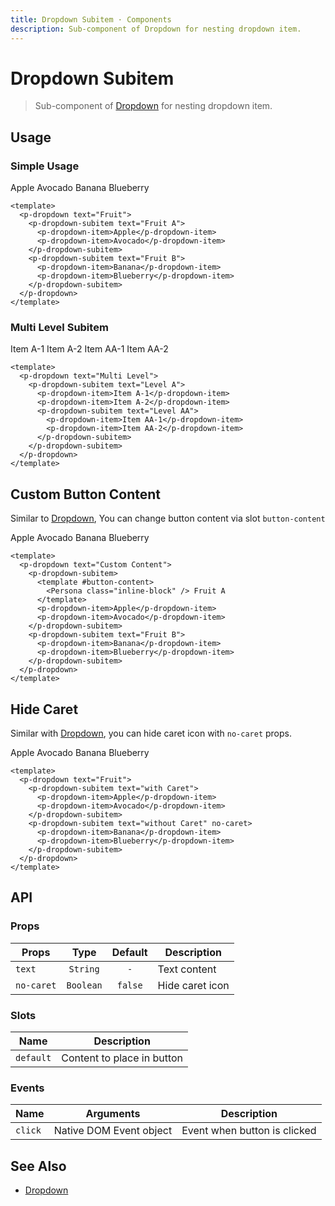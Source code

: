 ```yaml
---
title: Dropdown Subitem · Components
description: Sub-component of Dropdown for nesting dropdown item.
---
```


<script setup>
  import Persona from '@privyid/persona-icon/vue/persona/20.vue'
  import Badge from '../badge/Badge.vue'
  import Input from "../input/Input.vue"
  import pDropdown from "../dropdown/Dropdown.vue"
  import pDropdownItem from "../dropdown/DropdownItem.vue"
  import pDropdownSubitem from "./DropdownSubitem.vue"
  import Banner from '../banner/Banner.vue'
  import Checkbox from '../checkbox/Checkbox.vue'
  import { ref } from "vue-demi"

  const show = ref(false)
</script>

# Dropdown Subitem

> Sub-component of [Dropdown](/components/dropdown/) for nesting dropdown item.

## Usage

### Simple Usage

<preview>
  <p-dropdown text="Fruit">
    <p-dropdown-subitem text="Fruit A">
      <p-dropdown-item>Apple</p-dropdown-item>
      <p-dropdown-item>Avocado</p-dropdown-item>
    </p-dropdown-subitem>
    <p-dropdown-subitem text="Fruit B">
      <p-dropdown-item>Banana</p-dropdown-item>
      <p-dropdown-item>Blueberry</p-dropdown-item>
    </p-dropdown-subitem>
  </p-dropdown>
</preview>

```vue
<template>
  <p-dropdown text="Fruit">
    <p-dropdown-subitem text="Fruit A">
      <p-dropdown-item>Apple</p-dropdown-item>
      <p-dropdown-item>Avocado</p-dropdown-item>
    </p-dropdown-subitem>
    <p-dropdown-subitem text="Fruit B">
      <p-dropdown-item>Banana</p-dropdown-item>
      <p-dropdown-item>Blueberry</p-dropdown-item>
    </p-dropdown-subitem>
  </p-dropdown>
</template>
```

### Multi Level Subitem

<preview>
  <p-dropdown text="Multi Level">
    <p-dropdown-subitem text="Level A" backText="Kembali">
      <p-dropdown-item>Item A-1</p-dropdown-item>
      <p-dropdown-item>Item A-2</p-dropdown-item>
      <p-dropdown-subitem text="Level AA">
        <p-dropdown-item>Item AA-1</p-dropdown-item>
        <p-dropdown-item>Item AA-2</p-dropdown-item>
      </p-dropdown-subitem>
    </p-dropdown-subitem>
  </p-dropdown>
</preview>

```vue
<template>
  <p-dropdown text="Multi Level">
    <p-dropdown-subitem text="Level A">
      <p-dropdown-item>Item A-1</p-dropdown-item>
      <p-dropdown-item>Item A-2</p-dropdown-item>
      <p-dropdown-subitem text="Level AA">
        <p-dropdown-item>Item AA-1</p-dropdown-item>
        <p-dropdown-item>Item AA-2</p-dropdown-item>
      </p-dropdown-subitem>
    </p-dropdown-subitem>
  </p-dropdown>
</template>
```

## Custom Button Content

Similar to [Dropdown][dropdown], You can change button content via slot `button-content`

<preview>
  <p-dropdown text="Custom Content">
    <p-dropdown-subitem>
      <template #button-content>
        <Persona class="inline-block" /> Fruit A
      </template>
      <p-dropdown-item>Apple</p-dropdown-item>
      <p-dropdown-item>Avocado</p-dropdown-item>
    </p-dropdown-subitem>
    <p-dropdown-subitem text="Fruit B">
      <p-dropdown-item>Banana</p-dropdown-item>
      <p-dropdown-item>Blueberry</p-dropdown-item>
    </p-dropdown-subitem>
  </p-dropdown>
</preview>

```vue
<template>
  <p-dropdown text="Custom Content">
    <p-dropdown-subitem>
      <template #button-content>
        <Persona class="inline-block" /> Fruit A
      </template>
      <p-dropdown-item>Apple</p-dropdown-item>
      <p-dropdown-item>Avocado</p-dropdown-item>
    </p-dropdown-subitem>
    <p-dropdown-subitem text="Fruit B">
      <p-dropdown-item>Banana</p-dropdown-item>
      <p-dropdown-item>Blueberry</p-dropdown-item>
    </p-dropdown-subitem>
  </p-dropdown>
</template>
```

## Hide Caret

Similar with [Dropdown][dropdown], you can hide caret icon with `no-caret` props.

<preview>
  <p-dropdown text="Fruit">
    <p-dropdown-subitem text="with Caret">
      <p-dropdown-item>Apple</p-dropdown-item>
      <p-dropdown-item>Avocado</p-dropdown-item>
    </p-dropdown-subitem>
    <p-dropdown-subitem text="without Caret" no-caret>
      <p-dropdown-item>Banana</p-dropdown-item>
      <p-dropdown-item>Blueberry</p-dropdown-item>
    </p-dropdown-subitem>
  </p-dropdown>
</preview>

```vue
<template>
  <p-dropdown text="Fruit">
    <p-dropdown-subitem text="with Caret">
      <p-dropdown-item>Apple</p-dropdown-item>
      <p-dropdown-item>Avocado</p-dropdown-item>
    </p-dropdown-subitem>
    <p-dropdown-subitem text="without Caret" no-caret>
      <p-dropdown-item>Banana</p-dropdown-item>
      <p-dropdown-item>Blueberry</p-dropdown-item>
    </p-dropdown-subitem>
  </p-dropdown>
</template>
```

## API

### Props

| Props      |   Type    | Default | Description     |
|------------|:---------:|:-------:|-----------------|
| `text`     | `String`  |   `-`   | Text content    |
| `no-caret` | `Boolean` | `false` | Hide caret icon |

### Slots

| Name      | Description                |
|-----------|----------------------------|
| `default` | Content to place in button |

### Events

| Name    | Arguments               | Description                  |
|---------|-------------------------|------------------------------|
| `click` | Native DOM Event object | Event when button is clicked |

## See Also

- [Dropdown][dropdown]

[dropdown]: /components/dropdown/index
